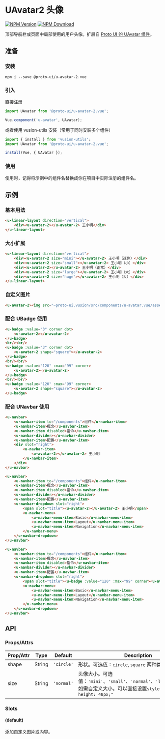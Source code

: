 # UAvatar2 头像

<s-component-labels :labels="[
    'UI 组件', '行内展示',
]"></s-component-labels>

[![NPM Version][npm-img]][npm-url]
[![NPM Download][download-img]][download-url]

[npm-img]: http://img.shields.io/npm/v/@proto-ui/u-avatar-2.vue.svg?style=flat-square
[npm-url]: http://npmjs.org/package/@proto-ui/u-avatar-2.vue
[download-img]: https://img.shields.io/npm/dm/@proto-ui/u-avatar-2.vue.svg?style=flat-square
[download-url]: https://npmjs.org/package/@proto-ui/u-avatar-2.vue

顶部导航栏或页面中局部使用的用户头像。扩展自 [Proto UI 的 UAvatar 组件](https://vusion.github.io/proto-ui/components/u-avatar)。

<u-linear-layout gap="small">
    <u-avatar-2></u-avatar-2>
    <u-avatar-2 shape="square"></u-avatar-2>
</u-linear-layout>

## 准备

### 安装

``` shell
npm i --save @proto-ui/u-avatar-2.vue
```

### 引入

直接注册

``` js
import UAvatar from '@proto-ui/u-avatar-2.vue';

Vue.component('u-avatar', UAvatar);
```

或者使用 vusion-utils 安装（常用于同时安装多个组件）

``` js
import { install } from 'vusion-utils';
import UAvatar from '@proto-ui/u-avatar-2.vue';

install(Vue, { UAvatar });
```

### 使用

使用时，记得将示例中的组件名替换成你在项目中实际注册的组件名。

## 示例
### 基本用法

``` html
<u-linear-layout direction="vertical">
    <div><u-avatar-2></u-avatar-2> 王小明</div>
</u-linear-layout>
```

### 大小扩展

``` html
<u-linear-layout direction="vertical">
    <div><u-avatar-2 size="mini"></u-avatar-2> 王小明（迷你）</div>
    <div><u-avatar-2 size="small"></u-avatar-2> 王小明（小）</div>
    <div><u-avatar-2></u-avatar-2> 王小明（正常）</div>
    <div><u-avatar-2 size="large"></u-avatar-2> 王小明（大）</div>
    <div><u-avatar-2 size="huge"></u-avatar-2> 王小明（大）</div>
</u-linear-layout>
```

### 自定义图片

``` html
<u-avatar-2><img src="~proto-ui.vusion/src/components/u-avatar.vue/assets/music.png"></u-avatar-2> 多多
```

### 配合 UBadge 使用

```html
<u-badge :value="3" corner dot>
    <u-avatar-2></u-avatar-2>
</u-badge>
<br/><br/>
<u-badge :value="3" corner dot>
    <u-avatar-2 shape="square"></u-avatar-2>
</u-badge>
<br/><br/>
<u-badge :value="120" :max="99" corner>
    <u-avatar-2></u-avatar-2>
</u-badge>
<br/><br/>
<u-badge :value="120" :max="99" corner>
    <u-avatar-2 shape="square"></u-avatar-2>
</u-badge>
```

### 配合 UNavbar 使用

``` html
<u-navbar>
    <u-navbar-item to="/components">组件</u-navbar-item>
    <u-navbar-item>概念</u-navbar-item>
    <u-navbar-item disabled>指令</u-navbar-item>
    <u-navbar-divider></u-navbar-divider>
    <u-navbar-item>配置</u-navbar-item>
    <div slot="right">
        <u-navbar-item>
            <u-avatar-2></u-avatar-2> 王小明
        </u-navbar-item>
    </div>
</u-navbar>
```

``` html
<u-navbar>
    <u-navbar-item to="/components">组件</u-navbar-item>
    <u-navbar-item>概念</u-navbar-item>
    <u-navbar-item disabled>指令</u-navbar-item>
    <u-navbar-divider></u-navbar-divider>
    <u-navbar-item>配置</u-navbar-item>
    <u-navbar-dropdown slot="right">
        <span slot="title"><u-avatar-2></u-avatar-2> 王小明</span>
        <u-navbar-menu>
            <u-navbar-menu-item>Basic</u-navbar-menu-item>
            <u-navbar-menu-item>Layout</u-navbar-menu-item>
            <u-navbar-menu-item>Navigation</u-navbar-menu-item>
        </u-navbar-menu>
    </u-navbar-dropdown>
</u-navbar>
```

``` html
<u-navbar>
    <u-navbar-item to="/components">组件</u-navbar-item>
    <u-navbar-item>概念</u-navbar-item>
    <u-navbar-item disabled>指令</u-navbar-item>
    <u-navbar-divider></u-navbar-divider>
    <u-navbar-item>配置</u-navbar-item>
    <u-navbar-dropdown slot="right">
        <span slot="title"><u-badge :value="120" :max="99" corner><u-avatar-2></u-avatar-2></u-badge> 王小明</span>
        <u-navbar-menu>
            <u-navbar-menu-item>Basic</u-navbar-menu-item>
            <u-navbar-menu-item>Layout</u-navbar-menu-item>
            <u-navbar-menu-item>Navigation</u-navbar-menu-item>
        </u-navbar-menu>
    </u-navbar-dropdown>
</u-navbar>
```

## API

### Props/Attrs

| Prop/Attr | Type | Default | Description |
| --------- | ---- | ------- | ----------- |
| shape | String | `'circle'` | 形状。可选值：`circle`, `square` 两种类型 |
| size | String | `'normal'` | 头像大小。可选值：`'mini'`、`'small'`、`'normal'`、`'large'`、`'huge'`。如需自定义大小，可以直接设置`style="width: 40px; height: 40px;"` |

### Slots

#### (default)

添加自定义图片或内容。
